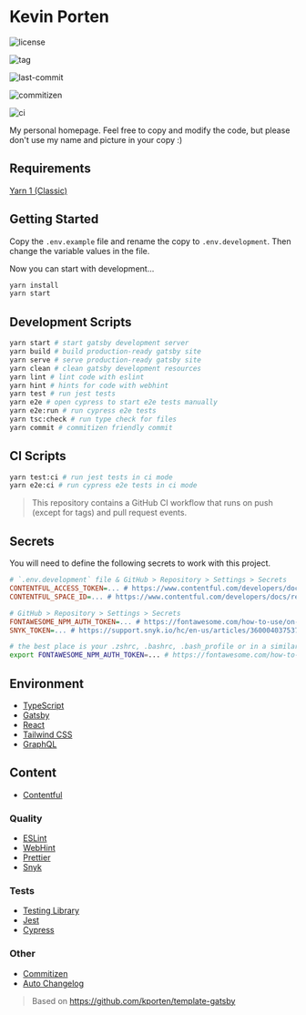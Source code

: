 # Kevin Porten

![license](https://img.shields.io/github/license/kporten/kevinporten)

![tag](https://img.shields.io/github/v/tag/kporten/kevinporten)

![last-commit](https://img.shields.io/github/last-commit/kporten/kevinporten)

![commitizen](https://img.shields.io/badge/commitizen-friendly-brightgreen.svg)

![ci](https://github.com/kporten/kevinporten/workflows/CI/badge.svg?branch=master&event=push)

My personal homepage. Feel free to copy and modify the code, but please don't use my name and picture in your copy :)

## Requirements

[Yarn 1 (Classic)](https://classic.yarnpkg.com/lang/en/)

## Getting Started

Copy the `.env.example` file and rename the copy to `.env.development`. Then change the variable values in the file.

Now you can start with development...

```bash
yarn install
yarn start
```

## Development Scripts

```bash
yarn start # start gatsby development server
yarn build # build production-ready gatsby site
yarn serve # serve production-ready gatsby site
yarn clean # clean gatsby development resources
yarn lint # lint code with eslint
yarn hint # hints for code with webhint
yarn test # run jest tests
yarn e2e # open cypress to start e2e tests manually
yarn e2e:run # run cypress e2e tests
yarn tsc:check # run type check for files
yarn commit # commitizen friendly commit
```

## CI Scripts

```bash
yarn test:ci # run jest tests in ci mode
yarn e2e:ci # run cypress e2e tests in ci mode
```

> This repository contains a GitHub CI workflow that runs on push (except for tags) and pull request events.

## Secrets

You will need to define the following secrets to work with this project.

```ini
# `.env.development` file & GitHub > Repository > Settings > Secrets
CONTENTFUL_ACCESS_TOKEN=... # https://www.contentful.com/developers/docs/references/authentication/
CONTENTFUL_SPACE_ID=... # https://www.contentful.com/developers/docs/references/authentication/

# GitHub > Repository > Settings > Secrets
FONTAWESOME_NPM_AUTH_TOKEN=... # https://fontawesome.com/how-to-use/on-the-web/setup/using-package-managers#installing-pro
SNYK_TOKEN=... # https://support.snyk.io/hc/en-us/articles/360004037537-Authentication-for-third-party-tools
```

```bash
# the best place is your .zshrc, .bashrc, .bash_profile or in a similar file
export FONTAWESOME_NPM_AUTH_TOKEN=... # https://fontawesome.com/how-to-use/on-the-web/setup/using-package-managers#installing-pro
```

## Environment

- [TypeScript](https://www.typescriptlang.org/)
- [Gatsby](https://www.gatsbyjs.org/)
- [React](https://reactjs.org/)
- [Tailwind CSS](https://tailwindcss.com/)
- [GraphQL](https://graphql.org/)

## Content

- [Contentful](https://www.contentful.com/)

### Quality

- [ESLint](https://eslint.org/)
- [WebHint](https://webhint.io/)
- [Prettier](https://prettier.io/)
- [Snyk](https://snyk.io/)

### Tests

- [Testing Library](https://testing-library.com/)
- [Jest](https://jestjs.io/)
- [Cypress](https://www.cypress.io/)

### Other

- [Commitizen](http://commitizen.github.io/cz-cli/)
- [Auto Changelog](https://github.com/CookPete/auto-changelog)

> Based on https://github.com/kporten/template-gatsby

